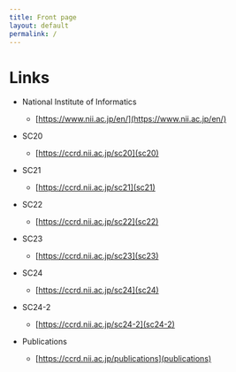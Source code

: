 ```yaml
---
title: Front page
layout: default
permalink: /
---
```


# Links
- National Institute of Informatics
  - [https://www.nii.ac.jp/en/](https://www.nii.ac.jp/en/)

- SC20
  - [https://ccrd.nii.ac.jp/sc20](sc20)

- SC21
  - [https://ccrd.nii.ac.jp/sc21](sc21)

- SC22
  - [https://ccrd.nii.ac.jp/sc22](sc22)

- SC23
  - [https://ccrd.nii.ac.jp/sc23](sc23)

- SC24
  - [https://ccrd.nii.ac.jp/sc24](sc24)

- SC24-2
  - [https://ccrd.nii.ac.jp/sc24-2](sc24-2)
 
- Publications
  - [https://ccrd.nii.ac.jp/publications](publications)
